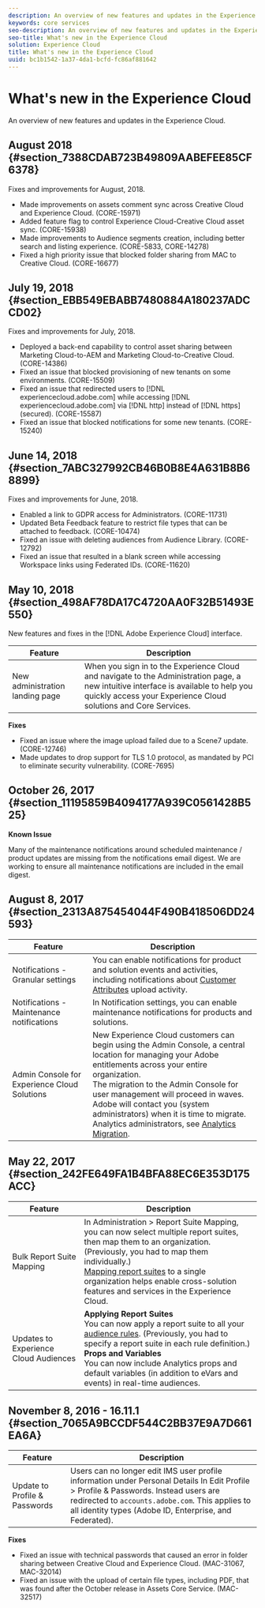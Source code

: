 ```yaml
---
description: An overview of new features and updates in the Experience Cloud.
keywords: core services
seo-description: An overview of new features and updates in the Experience Cloud.
seo-title: What's new in the Experience Cloud
solution: Experience Cloud
title: What's new in the Experience Cloud 
uuid: bc1b1542-1a37-4da1-bcfd-fc86af881642
---
```


# What's new in the Experience Cloud

An overview of new features and updates in the Experience Cloud.

## August 2018 {#section_7388CDAB723B49809AABEFEE85CF6378}

Fixes and improvements for August, 2018. 

* Made improvements on assets comment sync across Creative Cloud and Experience Cloud. (CORE-15971)
* Added feature flag to control Experience Cloud-Creative Cloud asset sync. (CORE-15938)
* Made improvements to Audience segments creation, including better search and listing experience. (CORE-5833, CORE-14278)
* Fixed a high priority issue that blocked folder sharing from MAC to Creative Cloud. (CORE-16677)

## July 19, 2018 {#section_EBB549EBABB7480884A180237ADCCD02}

Fixes and improvements for July, 2018. 

* Deployed a back-end capability to control asset sharing between Marketing Cloud-to-AEM and Marketing Cloud-to-Creative Cloud. (CORE-14386)
* Fixed an issue that blocked provisioning of new tenants on some environments. (CORE-15509)
* Fixed an issue that redirected users to [!DNL experiencecloud.adobe.com] while accessing [!DNL experiencecloud.adobe.com] via [!DNL http] instead of [!DNL https] (secured). (CORE-15587)
* Fixed an issue that blocked notifications for some new tenants. (CORE-15240)

## June 14, 2018 {#section_7ABC327992CB46B0B8E4A631B8B68899}

Fixes and improvements for June, 2018. 

* Enabled a link to GDPR access for Administrators. (CORE-11731)
* Updated Beta Feedback feature to restrict file types that can be attached to feedback. (CORE-10474)
* Fixed an issue with deleting audiences from Audience Library. (CORE-12792)
* Fixed an issue that resulted in a blank screen while accessing Workspace links using Federated IDs. (CORE-11620)

## May 10, 2018 {#section_498AF78DA17C4720AA0F32B51493E550}

New features and fixes in the [!DNL Adobe Experience Cloud] interface. 

| Feature | Description |
|--- |--- |
|New administration landing page|When you sign in to the Experience Cloud and navigate to the Administration page, a new intuitive interface is available to help you quickly access your Experience Cloud solutions and Core Services.|

**Fixes** 

* Fixed an issue where the image upload failed due to a Scene7 update. (CORE-12746)
* Made updates to drop support for TLS 1.0 protocol, as mandated by PCI to eliminate security vulnerability. (CORE-7695)

## October 26, 2017 {#section_11195859B4094177A939C0561428B525}

**Known Issue** 

Many of the maintenance notifications around scheduled maintenance / product updates are missing from the notifications email digest. We are working to ensure all maintenance notifications are included in the email digest. 

## August 8, 2017 {#section_2313A875454044F490B418506DD24593}

| Feature | Description |
|--- |--- |
|Notifications - Granular settings|You can enable notifications for product and solution events and activities, including notifications about [Customer Attributes](../attributes/attributes.md) upload activity.|
|Notifications - Maintenance notifications|In Notification settings, you can enable maintenance notifications for products and solutions.|
|Admin Console for Experience Cloud Solutions|New Experience Cloud customers can begin using the Admin Console, a central location for managing your Adobe entitlements across your entire organization.<br>The migration to the Admin Console for user management will proceed in waves. Adobe will contact you (system administrators) when it is time to migrate.<br>Analytics administrators, see  [Analytics Migration](https://docs.adobe.com/content/help/en/analytics/admin/user-product-management/user-management/migrate-users/c-migration-tool.html).|

## May 22, 2017 {#section_242FE649FA1B4BFA88EC6E353D175ACC}

| Feature | Description |
|--- |--- |
|Bulk Report Suite Mapping|In  Administration >  Report Suite Mapping, you can now select multiple report suites, then map them to an organization. (Previously, you had to map them individually.)  <br>[Mapping report suites](../core-services/core-services.md) to a single organization helps enable cross-solution features and services in the Experience Cloud.|
|Updates to Experience Cloud Audiences|**Applying Report Suites**<br>You can now apply a report suite to all your [audience rules](../audience-library/t-audience-create.md). (Previously, you had to specify a report suite in each rule definition.) <br>**Props and Variables**<br>You can now include Analytics props and default variables (in addition to eVars and events) in real-time audiences.|

## November 8, 2016 - 16.11.1 {#section_7065A9BCCDF544C2BB37E9A7D661EA6A}

| Feature | Description |
|--- |--- |
|Update to Profile & Passwords|Users can no longer edit IMS user profile information under  Personal Details In  Edit Profile >  Profile & Passwords. Instead users are redirected to `accounts.adobe.com`. This applies to all identity types (Adobe ID, Enterprise, and Federated).|

**Fixes** 

* Fixed an issue with technical passwords that caused an error in folder sharing between Creative Cloud and Experience Cloud. (MAC-31067, MAC-32014)
* Fixed an issue with the upload of certain file types, including PDF, that was found after the October release in Assets Core Service. (MAC-32517)

